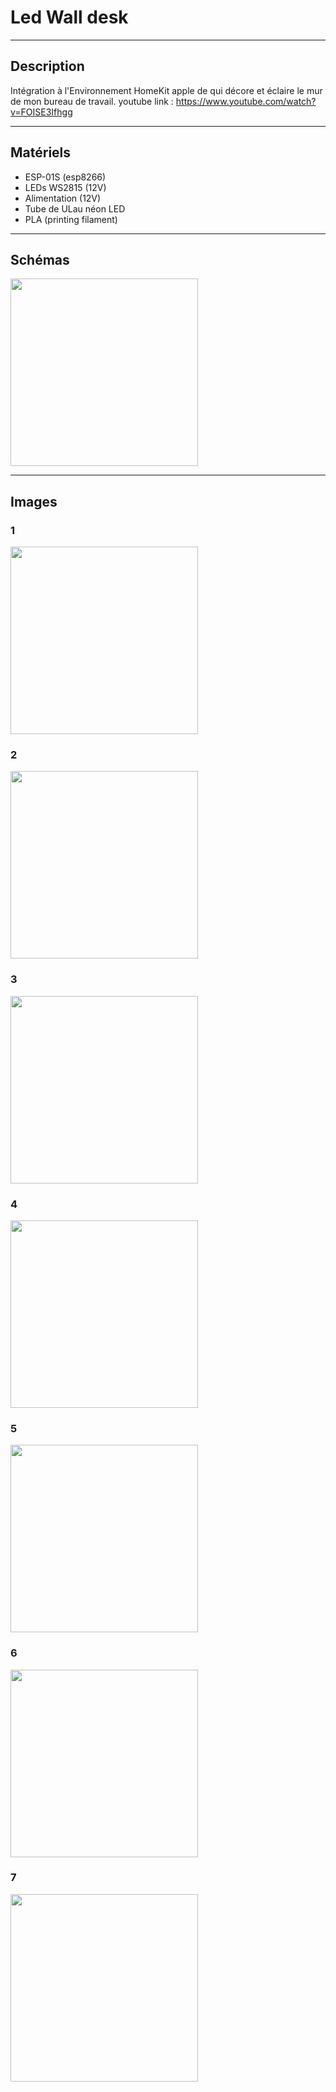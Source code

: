 # Led Wall desk

-------------------------------------
## Description ##
  
  Intégration à l'Environnement HomeKit apple de qui décore et éclaire le mur de mon bureau de travail.
  youtube link : https://www.youtube.com/watch?v=FOISE3Ifhgg

-------------------------------------
## Matériels ##

* ESP-01S (esp8266)
* LEDs WS2815 (12V)
* Alimentation (12V)
* Tube de ULau néon LED
* PLA (printing filament)

-------------------------------------

## Schémas ##

<img src="https://github.com/adamHassanBR/iot_projet/blob/main/_9-2_wall_desk/images/_9-2_wall_desk.png" style="width: 300px"/>

-------------------------------------
## Images ##

### 1 ###
<img src="https://github.com/adamHassanBR/iot_projet/blob/main/_9-2_wall_desk/images/1.jpg" style="width: 300px"/>

### 2 ###
<img src="https://github.com/adamHassanBR/iot_projet/blob/main/_9-2_wall_desk/images/2.jpg" style="width: 300px"/>

### 3 ###
<img src="https://github.com/adamHassanBR/iot_projet/blob/main/_9-2_wall_desk/images/3.jpg" style="width: 300px"/>

### 4 ###
<img src="https://github.com/adamHassanBR/iot_projet/blob/main/_9-2_wall_desk/images/4.jpg" style="width: 300px"/>

### 5 ###
<img src="https://github.com/adamHassanBR/iot_projet/blob/main/_9-2_wall_desk/images/5.jpg" style="width: 300px"/>

### 6 ###
<img src="https://github.com/adamHassanBR/iot_projet/blob/main/_9-2_wall_desk/images/6.jpg" style="width: 300px"/>

### 7 ###
<img src="https://github.com/adamHassanBR/iot_projet/blob/main/_9-2_wall_desk/images/7.jpg" style="width: 300px"/>
